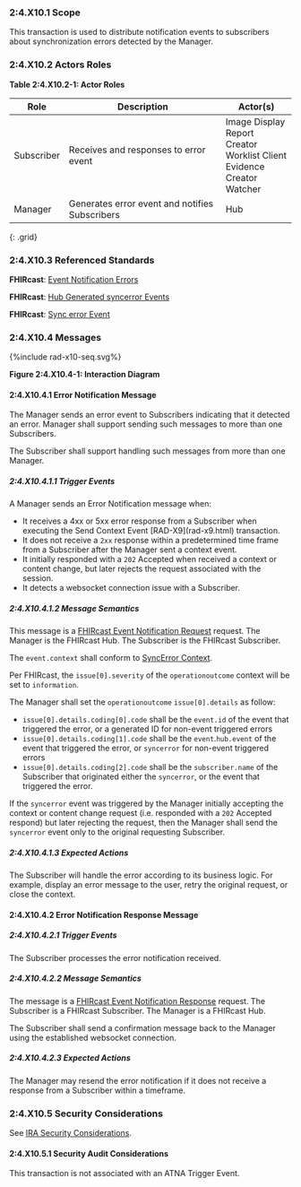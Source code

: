 ### 2:4.X10.1 Scope

This transaction is used to distribute notification events to subscribers about synchronization errors detected by the Manager.

### 2:4.X10.2 Actors Roles

**Table 2:4.X10.2-1: Actor Roles**

| Role | Description | Actor(s) |
|------|-------------|----------|
| Subscriber | Receives and responses to error event | Image Display<br>Report Creator<br>Worklist Client<br>Evidence Creator<br>Watcher |
| Manager | Generates error event and notifies Subscribers | Hub |
{: .grid}

### 2:4.X10.3 Referenced Standards

**FHIRcast**: [Event Notification Errors](https://build.fhir.org/ig/HL7/fhircast-docs/2-5-EventNotification.html#event-notification-errors)

**FHIRcast**: [Hub Generated syncerror Events](https://build.fhir.org/ig/HL7/fhircast-docs/2-5-EventNotification.html#hub-generated-syncerror-events)

**FHIRcast**: [Sync error Event](https://build.fhir.org/ig/HL7/fhircast-docs/3-2-1-syncerror.html)

### 2:4.X10.4 Messages

<div>
{%include rad-x10-seq.svg%}
</div>

<div style="clear: left"/>

**Figure 2:4.X10.4-1: Interaction Diagram**

#### 2:4.X10.4.1 Error Notification Message

The Manager sends an error event to Subscribers indicating that it detected an error. Manager shall support sending such messages to more than one Subscribers.

The Subscriber shall support handling such messages from more than one Manager. 

##### 2:4.X10.4.1.1 Trigger Events

A Manager sends an Error Notification message when:
- It receives a 4xx or 5xx error response from a Subscriber when executing the Send Context Event \[RAD-X9\](rad-x9.html) transaction.
- It does not receive a `2xx` response within a predetermined time frame from a Subscriber after the Manager sent a context event.
- It initially responded with a `202` Accepted when received a context or content change, but later rejects the request associated with the session.
- It detects a websocket connection issue with a Subscriber.

##### 2:4.X10.4.1.2 Message Semantics

This message is a [FHIRcast Event Notification Request](https://build.fhir.org/ig/HL7/fhircast-docs/2-5-EventNotification.html#event-notification-request) request. The Manager is the FHIRcast Hub. The Subscriber is the FHIRcast Subscriber.

The `event.context` shall conform to [SyncError Context](https://build.fhir.org/ig/HL7/fhircast-docs/3-2-1-syncerror.html#context).

Per FHIRcast, the `issue[0].severity` of the `operationoutcome` context will be set to `information`.

The Manager shall set the `operationoutcome` `issue[0].details` as follow:
- `issue[0].details.coding[0].code` shall be the `event.id` of the event that triggered the error, or a generated ID for non-event triggered errors
- `issue[0].details.coding[1].code` shall be the `event`.`hub.event` of the event that triggered the error, or `syncerror` for non-event triggered errors
- `issue[0].details.coding[2].code` shall be the `subscriber.name` of the Subscriber that originated either the `syncerror`, or the event that triggered the error.

If the `syncerror` event was triggered by the Manager initially accepting the context or content change request (i.e. responded with a `202` Accepted respond) but later rejecting the request, then the Manager shall send the `syncerror` event only to the original requesting Subscriber.

##### 2:4.X10.4.1.3 Expected Actions

The Subscriber will handle the error according to its business logic. For example, display an error message to the user, retry the original request, or close the context.

#### 2:4.X10.4.2 Error Notification Response Message

##### 2:4.X10.4.2.1 Trigger Events

The Subscriber processes the error notification received.

##### 2:4.X10.4.2.2 Message Semantics

The message is a [FHIRcast Event Notification Response](https://build.fhir.org/ig/HL7/fhircast-docs/2-5-EventNotification.html#event-notification-response) request. The Subscriber is a FHIRcast Subscriber. The Manager is a FHIRcast Hub.

The Subscriber shall send a confirmation message back to the Manager using the established websocket connection.

##### 2:4.X10.4.2.3 Expected Actions

The Manager may resend the error notification if it does not receive a response from a Subscriber within a timeframe.

### 2:4.X10.5 Security Considerations

See [IRA Security Considerations](volume-1.html#1xx5-ira-security-considerations).

#### 2:4.X10.5.1 Security Audit Considerations

This transaction is not associated with an ATNA Trigger Event.
